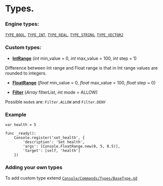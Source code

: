 
# Types.


### Engine types:

[`TYPE_BOOL`](https://github.com/QuentinCaffeino/godot-console/blob/master/src/Types/Bool.gd), [`TYPE_INT`](https://github.com/QuentinCaffeino/godot-console/blob/master/src/Types/Int.gd), [`TYPE_REAL`](https://github.com/QuentinCaffeino/godot-console/blob/master/src/Types/Float.gd), [`TYPE_STRING`](https://github.com/QuentinCaffeino/godot-console/blob/master/src/Types/String.gd), [`TYPE_VECTOR2`](https://github.com/QuentinCaffeino/godot-console/blob/master/src/Types/Vector2.gd)


### Custom types:

 - [**IntRange**](https://github.com/QuentinCaffeino/godot-console/blob/master/src/Types/IntRange.gd) (*int* min_value = 0, *int* max_value = 100, *int* step = 1)

Difference between Int range and Float range is that in Int range values are rounded to integers.


- [**FloatRange**](https://github.com/QuentinCaffeino/godot-console/blob/master/src/Types/FloatRange.gd) (*float* min_value = 0, *float* max_value = 100, *float* step = 0)


- [**Filter**](https://github.com/QuentinCaffeino/godot-console/blob/master/src/Types/Filter.gd) (*Array* filterList, *int* mode = ALLOW)

Possible `mode`s are: `Filter.ALLOW` and `Filter.DENY`


### Example

```gdscript
var health = 5

func _ready():
	Console.register('set_health', {
		'description': 'Set health',
		'args': [Console.FloatRange.new(0, 5, 0.5)],
		'target': [self, 'health']
	})
```


### Adding your own types

To add custom type extend [`Console/Commands/Types/BaseType.gd`](https://github.com/QuentinCaffeino/godot-console/blob/master/src/Types/BaseType.gd)
